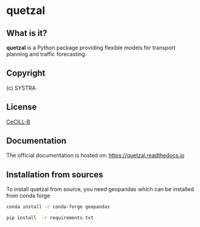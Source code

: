 # quetzal
## What is it?
**quetzal** is a Python package providing flexible models for transport planning and traffic forecasting.
## Copyright 
(c) SYSTRA
## License
[CeCILL-B](LICENSE)
## Documentation
The official documentation is hosted on: https://quetzal.readthedocs.io
## Installation from sources
To install quetzal from source, you need geopandas which can be installed from conda forge
```bash 
conda install -c conda-forge geopandas

pip install  -r requirements.txt
```

